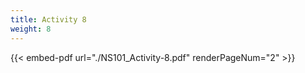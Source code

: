 ```yaml
---
title: Activity 8
weight: 8
---
```



{{< embed-pdf url="./NS101_Activity-8.pdf" renderPageNum="2" >}}
